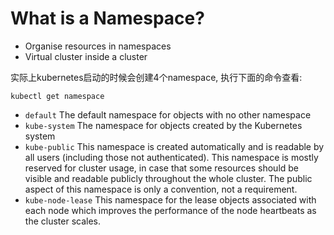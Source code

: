 # What is a Namespace?

- Organise resources in namespaces
- Virtual cluster inside a cluster

实际上kubernetes启动的时候会创建4个namespace, 执行下面的命令查看:
```
kubectl get namespace
```
- `default` The default namespace for objects with no other namespace
- `kube-system` The namespace for objects created by the Kubernetes system
- `kube-public` This namespace is created automatically and is readable by all users  (including those not authenticated). This namespace is mostly reserved  for cluster usage, in case that some resources should be visible and  readable publicly throughout the whole cluster. The public aspect of  this namespace is only a convention, not a requirement.
- `kube-node-lease` This namespace for the lease objects associated with each node which  improves the performance of the node heartbeats as the cluster scales.
